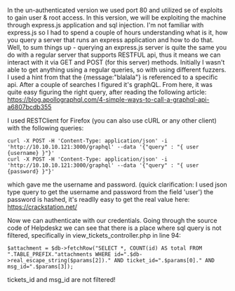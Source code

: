 In the un-authenticated version we used port 80 and utilized se of exploits to gain user & root access. In this version, 
we will be exploiting the machine through express.js application and sql injection. 
I'm not familiar with express.js so I had to spend a couple of hours understanding what is it, how you query a server that runs
an express application and how to do that. Well, to sum things up - querying an express.js server is quite the same you do with a regular server that supports RESTFUL api, thus it means we can interact with it via GET and POST (for this server) methods. Initially I wasn't able to get anything using a regular queries, so with using different fuzzers. I used a hint from that the {message:"blalala"} is referenced to a specific api. After a couple of searches I figured it's graphQL. From here, it was quite easy figuring the right query, after reading the following article:
https://blog.apollographql.com/4-simple-ways-to-call-a-graphql-api-a6807bcdb355

I used RESTClient for Firefox (you can also use cURL or any other client) with the following queries:
```
curl -X POST -H 'Content-Type: application/json' -i 'http://10.10.10.121:3000/graphql' --data '{"query" : "{ user {username} }"}'
curl -X POST -H 'Content-Type: application/json' -i 'http://10.10.10.121:3000/graphql' --data '{"query" : "{ user {password} }"}'
```
which gave me the username and password.
(quick clarification: I used json type query to get the username and password from the field 'user')
the password is hashed, it's readlly easy to get the real value here: https://crackstation.net/

Now we can authenticate with our credentials. Going through the source code of Helpdeskz we can see that there is a place where sql query is not filtered, specifically in view_tickets_controller.php in line 94:
```
$attachment = $db->fetchRow("SELECT *, COUNT(id) AS total FROM ".TABLE_PREFIX."attachments WHERE id=".$db->real_escape_string($params[2])." AND ticket_id=".$params[0]." AND msg_id=".$params[3]);
```
 tickets_id and msg_id are not filtered! 
